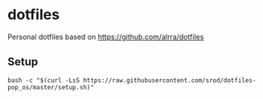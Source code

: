 # dotfiles

Personal dotfiles based on https://github.com/alrra/dotfiles

## Setup

`bash -c "$(curl -LsS https://raw.githubusercontent.com/srod/dotfiles-pop_os/master/setup.sh)"`
